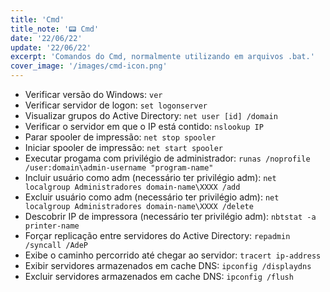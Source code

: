 ```yaml
---
title: 'Cmd'
title_note: '📟 Cmd'
date: '22/06/22'
update: '22/06/22'
excerpt: 'Comandos do Cmd, normalmente utilizando em arquivos .bat.'
cover_image: '/images/cmd-icon.png'
---
```


- Verificar versão do Windows: `ver`
- Verificar servidor de logon: `set logonserver`
- Visualizar grupos do Active Directory: `net user [id] /domain`
- Verificar o servidor em que o IP está contido: `nslookup IP`
- Parar spooler de impressão: `net stop spooler`
- Iniciar spooler de impressão: `net start spooler`
- Executar progama com privilégio de administrador: `runas /noprofile /user:domain\admin-username "program-name"`
- Incluir usuário como adm (necessário ter privilégio adm): `net localgroup Administradores domain-name\XXXX /add`
- Excluir usuário como adm (necessário ter privilégio adm): `net localgroup Administradores domain-name\XXXX /delete`
- Descobrir IP de impressora (necessário ter privilégio adm): `nbtstat -a printer-name`
- Forçar replicação entre servidores do Active Directory: `repadmin /syncall /AdeP`
- Exibe o caminho percorrido até chegar ao servidor: `tracert ip-address`
- Exibir servidores armazenados em cache DNS: `ipconfig /displaydns`
- Excluir servidores armazenados em cache DNS: `ipconfig /flush`
